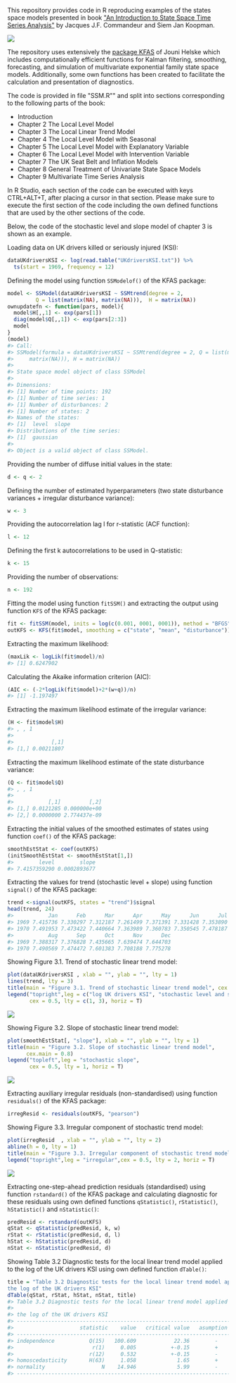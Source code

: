 
This repository provides code in R reproducing examples of the states space models presented in book ["An Introduction to State Space Time Series Analysis"](http://www.ssfpack.com/CKbook.html) by Jacques J.F. Commandeur and Siem Jan Koopman.

![](Figures/CKbook.png)

The repository uses extensively the [package KFAS](https://cran.r-project.org/web/packages/KFAS/index.html) of Jouni Helske which includes computationally efficient functions for Kalman filtering, smoothing, forecasting, and simulation of multivariate exponential family state space models. Additionally, some own functions has been created to facilitate the calculation and presentation of diagnostics.

The code is provided in file "SSM.R"" and split into sections corresponding to the following parts of the book:

-   Introduction
-   Chapter 2 The Local Level Model
-   Chapter 3 The Local Linear Trend Model
-   Chapter 4 The Local Level Model with Seasonal
-   Chapter 5 The Local Level Model with Explanatory Variable
-   Chapter 6 The Local Level Model with Intervention Variable
-   Chapter 7 The UK Seat Belt and Inflation Models
-   Chapter 8 General Treatment of Univariate State Space Models
-   Chapter 9 Multivariate Time Series Analysis

In R Studio, each section of the code can be executed with keys CTRL+ALT+T, after placing a cursor in that section. Please make sure to execute the first section of the code including the own defined functions that are used by the other sections of the code.

Below, the code of the stochastic level and slope model of chapter 3 is shown as an example.

Loading data on UK drivers killed or seriously injured (KSI):

``` r
dataUKdriversKSI <- log(read.table("UKdriversKSI.txt")) %>% 
  ts(start = 1969, frequency = 12)
```

Defining the model using function `SSModelof()` of the KFAS package:

``` r
model <- SSModel(dataUKdriversKSI ~ SSMtrend(degree = 2, 
         Q = list(matrix(NA), matrix(NA))),  H = matrix(NA))
ownupdatefn <- function(pars, model){
  model$H[,,1] <- exp(pars[1])
  diag(model$Q[,,1]) <- exp(pars[2:3])
  model
}
(model)
#> Call:
#> SSModel(formula = dataUKdriversKSI ~ SSMtrend(degree = 2, Q = list(matrix(NA), 
#>     matrix(NA))), H = matrix(NA))
#> 
#> State space model object of class SSModel
#> 
#> Dimensions:
#> [1] Number of time points: 192
#> [1] Number of time series: 1
#> [1] Number of disturbances: 2
#> [1] Number of states: 2
#> Names of the states:
#> [1]  level  slope
#> Distributions of the time series:
#> [1]  gaussian
#> 
#> Object is a valid object of class SSModel.
```

Providing the number of diffuse initial values in the state:

``` r
d <- q <- 2 
```

Defining the number of estimated hyperparameters (two state disturbance variances + irregular disturbance variance):

``` r
w <- 3
```

Providing the autocorrelation lag l for r-statistic (ACF function):

``` r
l <- 12
```

Defining the first k autocorrelations to be used in Q-statistic:

``` r
k <- 15
```

Providing the number of observations:

``` r
n <- 192
```

Fitting the model using function `fitSSM()` and extracting the output using function `KFS` of the KFAS package:

``` r
fit <- fitSSM(model, inits = log(c(0.001, 0001, 0001)), method = "BFGS")
outKFS <- KFS(fit$model, smoothing = c("state", "mean", "disturbance"))
```

Extracting the maximum likelihood:

``` r
(maxLik <- logLik(fit$model)/n)
#> [1] 0.6247902
```

Calculating the Akaike information criterion (AIC):

``` r
(AIC <- (-2*logLik(fit$model)+2*(w+q))/n)
#> [1] -1.197497
```

Extracting the maximum likelihood estimate of the irregular variance:

``` r
(H <- fit$model$H)
#> , , 1
#> 
#>            [,1]
#> [1,] 0.00211807
```

Extracting the maximum likelihood estimate of the state disturbance variance:

``` r
(Q <- fit$model$Q)
#> , , 1
#> 
#>           [,1]         [,2]
#> [1,] 0.0121285 0.000000e+00
#> [2,] 0.0000000 2.774437e-09
```

Extracting the initial values of the smoothed estimates of states using function `coef()` of the KFAS package:

``` r
smoothEstStat <- coef(outKFS)
(initSmoothEstStat <- smoothEstStat[1,])
#>        level        slope 
#> 7.4157359290 0.0002893677
```

Extracting the values for trend (stochastic level + slope) using function `signal()` of the KFAS package:

``` r
trend <-signal(outKFS, states = "trend")$signal
head(trend, 24)
#>           Jan      Feb      Mar      Apr      May      Jun      Jul
#> 1969 7.415736 7.330297 7.312187 7.261499 7.371391 7.331428 7.353890
#> 1970 7.491953 7.473422 7.440664 7.363989 7.360783 7.350545 7.478187
#>           Aug      Sep      Oct      Nov      Dec
#> 1969 7.388317 7.376828 7.435665 7.639474 7.644703
#> 1970 7.490569 7.474472 7.601383 7.708188 7.775278
```

Showing Figure 3.1. Trend of stochastic linear trend model:

``` r
plot(dataUKdriversKSI , xlab = "", ylab = "", lty = 1)
lines(trend, lty = 3)
title(main = "Figure 3.1. Trend of stochastic linear trend model", cex.main = 0.8)
legend("topright",leg = c("log UK drivers KSI", "stochastic level and slope"), 
       cex = 0.5, lty = c(1, 3), horiz = T)
```

![](Figures/unnamed-chunk-16-1.png)

Showing Figure 3.2. Slope of stochastic linear trend model:

``` r
plot(smoothEstStat[, "slope"], xlab = "", ylab = "", lty = 1)
title(main = "Figure 3.2. Slope of stochastic linear trend model", 
      cex.main = 0.8)
legend("topleft",leg = "stochastic slope", 
       cex = 0.5, lty = 1, horiz = T)
```

![](Figures/unnamed-chunk-17-1.png)

Extracting auxiliary irregular residuals (non-standardised) using function `residuals()` of the KFAS package:

``` r
irregResid <- residuals(outKFS, "pearson") 
```

Showing Figure 3.3. Irregular component of stochastic trend model:

``` r
plot(irregResid  , xlab = "", ylab = "", lty = 2)
abline(h = 0, lty = 1)
title(main = "Figure 3.3. Irregular component of stochastic trend model", cex.main = 0.8)
legend("topright",leg = "irregular",cex = 0.5, lty = 2, horiz = T)
```

![](Figures/unnamed-chunk-19-1.png)

Extracting one-step-ahead prediction residuals (standardised) using function `rstandard()` of the KFAS package and calculating diagnostic for these residuals using own defined functions `qStatistic()`, `rStatistic()`, `hStatistic()` and `nStatistic()`:

``` r
predResid <- rstandard(outKFS) 
qStat <- qStatistic(predResid, k, w)
rStat <- rStatistic(predResid, d, l)
hStat <- hStatistic(predResid, d)
nStat <- nStatistic(predResid, d)
```

Showing Table 3.2 Diagnostic tests for the local linear trend model applied to the log of the UK drivers KSI using own defined function `dTable()`:

``` r
title = "Table 3.2 Diagnostic tests for the local linear trend model applied to \n
the log of the UK drivers KSI"
dTable(qStat, rStat, hStat, nStat, title)
#> Table 3.2 Diagnostic tests for the local linear trend model applied to 
#> 
#> the log of the UK drivers KSI
#> -----------------------------------------------------------------------------
#>                     statistic    value   critical value   asumption satisfied
#> -----------------------------------------------------------------------------
#> independence           Q(15)   100.609            22.36        -
#>                         r(1)     0.005           +-0.15        +
#>                        r(12)     0.532           +-0.15        -
#> homoscedasticity       H(63)     1.058             1.65        +
#> normality                  N    14.946             5.99        -
#> -----------------------------------------------------------------------------
```
